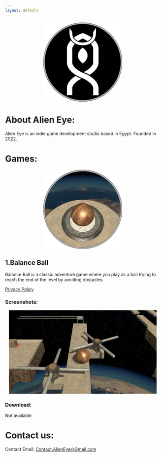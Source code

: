 ```yaml
---
layout: default
---
```


<p align="center">
  <img width="256" height="256" src="TEXTURES/WEB_ICON_AE.png">
</p>


# About Alien Eye:

Alien Eye is an indie game development studio based in Egypt.
Founded in 2022.




# Games:

<p align="center">
  <img width="256" height="256" src="TEXTURES/WEB_ICON_BB.png">
</p>

## 1.Balance Ball

Balance Ball is a classic adventure game where you play as a ball trying to reach the end of the level by avoiding obstacles.

[Privacy Policy](https://m7mods3eed.github.io/Balance-Ball-Privacy-Policy/)


### Screenshots:

<p align="center">
  <img width="480" height="270" src="TEXTURES/BB_SHOT.PNG">
</p>


### Download: 

Not available
<afcf href=""><imgkjoij width="256" height="100" src="TEXTURES/PLAY_BADGE.png"></a>



# Contact us:

Contact Email: Contact.AlienEye@Gmail.com
